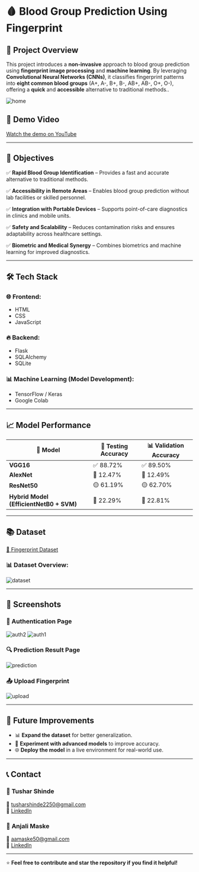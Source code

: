 # 🩸 Blood Group Prediction Using Fingerprint

## 📌 Project Overview
This project introduces a **non-invasive** approach to blood group prediction using **fingerprint image processing** and **machine learning**. By leveraging **Convolutional Neural Networks (CNNs)**, it classifies fingerprint patterns into **eight common blood groups** (A+, A-, B+, B-, AB+, AB-, O+, O-), offering a **quick** and **accessible** alternative to traditional methods..

![home](https://github.com/user-attachments/assets/8479c8a4-98ef-4b6c-aac7-247df2eb3cd2)

## 🎥 Demo Video
[Watch the demo on YouTube](https://youtu.be/BCwa5xclfk0?si=_o926diqvEMfQuql)


---

## 🎯 Objectives
✅ **Rapid Blood Group Identification** – Provides a fast and accurate alternative to traditional methods.

✅ **Accessibility in Remote Areas** – Enables blood group prediction without lab facilities or skilled personnel.

✅ **Integration with Portable Devices** – Supports point-of-care diagnostics in clinics and mobile units.

✅ **Safety and Scalability** – Reduces contamination risks and ensures adaptability across healthcare settings.

✅ **Biometric and Medical Synergy** – Combines biometrics and machine learning for improved diagnostics.

---

## 🛠️ Tech Stack
### 🌐 Frontend:
- HTML
- CSS
- JavaScript

### 🔥 Backend:
- Flask
- SQLAlchemy
- SQLite

### 📊 Machine Learning (Model Development):
- TensorFlow / Keras
- Google Colab

---

## 📈 Model Performance
| 🧠 Model                             | 🎯 Testing Accuracy | 📊 Validation Accuracy |
|--------------------------------------|---------------------|------------------------|
| **VGG16**                            | ✅ 88.72%           | ✅ 89.50%              |
| **AlexNet**                          | 🔴 12.47%           | 🔴 12.49%              |
| **ResNet50**                         | 🟡 61.19%           | 🟡 62.70%              |
| **Hybrid Model (EfficientNetB0 + SVM)** | 🔵 22.29%           | 🔵 22.81%              |

---

## 📚 Dataset
[📂 Fingerprint Dataset](https://www.kaggle.com/datasets/rajumavinmar/finger-print-based-blood-group-dataset)

### 📊 Dataset Overview:
![dataset](https://github.com/user-attachments/assets/ccc93bf9-f1b4-490f-9767-aeca4800e98a)

---

## 📸 Screenshots
### 🔐 Authentication Page
![auth2](https://github.com/user-attachments/assets/1eadbb89-7a9c-4b98-b3e9-f2e4f05d4707)
![auth1](https://github.com/user-attachments/assets/1ee2b462-2684-4479-9db3-769f3920e2c0)


### 🔍 Prediction Result Page
![prediction](https://github.com/user-attachments/assets/4076fbbe-de88-46a6-b4fc-209da889158c)

### 📤 Upload Fingerprint
![upload](https://github.com/user-attachments/assets/3ba4768c-b462-46ab-aaf9-680808f344ec)

---

## 🚀 Future Improvements
- 📊 **Expand the dataset** for better generalization.
- 🧪 **Experiment with advanced models** to improve accuracy.
- 🌐 **Deploy the model** in a live environment for real-world use.

---

## 📞 Contact
### 👤 **Tushar Shinde**
📧 [tusharshinde2250@gmail.com](mailto:tusharshinde2250@gmail.com)  
🔗 [LinkedIn](https://www.linkedin.com/in/tushar-shinde-262335257/)

### 👤 **Anjali Maske**
📧 [aamaske50@gmail.com](mailto:aamaske50@gmail.com)  
🔗 [LinkedIn](https://www.linkedin.com/in/anjali-maske/)

---

⭐️ **Feel free to contribute and star the repository if you find it helpful!**
